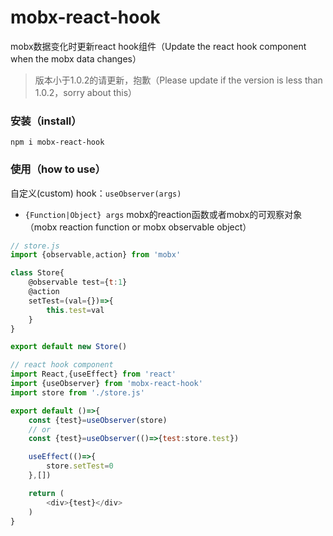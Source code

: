 # mobx-react-hook
mobx数据变化时更新react hook组件（Update the react hook component when the mobx data changes）

> 版本小于1.0.2的请更新，抱歉（Please update if the version is less than 1.0.2，sorry about this）

### 安装（install）

`npm i mobx-react-hook`

### 使用（how to use）

自定义(custom) hook：`useObserver(args)`
- `{Function|Object} args` mobx的reaction函数或者mobx的可观察对象（mobx reaction function or mobx observable object）

```javascript
// store.js
import {observable,action} from 'mobx'

class Store{
    @observable test={t:1}
    @action
    setTest=(val={})=>{
        this.test=val
    }
}

export default new Store()

// react hook component
import React,{useEffect} from 'react'
import {useObserver} from 'mobx-react-hook'
import store from './store.js'

export default ()=>{
    const {test}=useObserver(store)
    // or
    const {test}=useObserver(()=>{test:store.test})

    useEffect(()=>{
        store.setTest=0
    },[])

    return (
        <div>{test}</div>
    )
}
```